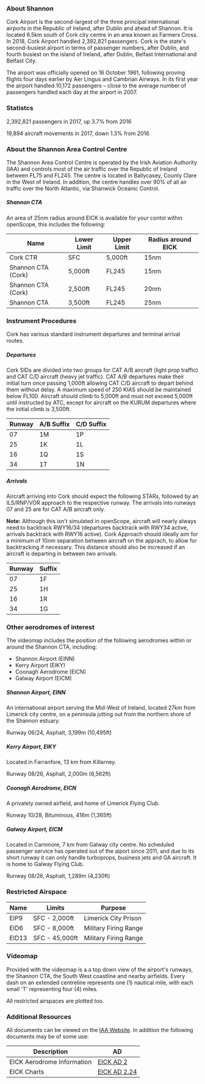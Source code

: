 ### About Shannon
Cork Airport is the second-largest of the three principal international airports in the Republic of Ireland, after Dublin and ahead of Shannon. It is located 6.5km south of Cork city centre in an area known as Farmers Cross. In 2018, Cork Airport handled 2,392,821 passengers. Cork is the state's second-busiest airport in terms of passenger numbers, after Dublin, and fourth busiest on the island of Ireland, after Dublin, Belfast International and Belfast City. 

The airport was officially opened on 16 October 1961, following proving flights four days earlier by Aer Lingus and Cambrian Airways. In its first year the airport handled 10,172 passengers – close to the average number of passengers handled each day at the airport in 2007.

### Statistcs
2,392,821 passengers in 2017, up 3.7% from 2016

19,894 aircraft movements in 2017, down 1.3% from 2016

### About the Shannon Area Control Centre
The Shannon Area Control Centre is operated by the Irish Aviation Authority (IAA) and controls most of the air traffic over the Republic of Ireland between FL75 and FL245. The centre is located in Ballycasey, County Clare in the West of Ireland. In addition, the centre handles over 90% of all air traffic over the North Atlantic, via Shanwick Oceanic Control.

##### Shannon CTA
An area of 25nm radius around EICK is available for your contol within openScope, this includes the following:

| Name | Lower Limit | Upper Limit | Radius around EICK |
| --- | -- | --- | --- |
| Cork CTR | SFC | 5,000ft | 15nm |
| Shannon CTA (Cork) | 5,000ft | FL245 | 15nm |
| Shannon CTA (Cork) | 2,500ft | FL245 | 20nm |
| Shannon CTA | 3,500ft | FL245 | 25nm |

### Instrument Procedures
Cork has various standard instrument departures and terminal arrival routes.

##### Departures
Cork SIDs are divided into two groups for CAT A/B aircraft (light prop traffic) and CAT C/D aircraft (heavy jet traffic). CAT A/B departures make their initial turn once passing 1,000ft allowing CAT C/D aircraft to depart behind them without delay.
A maximum speed of 250 KIAS should be maintained below FL100. Aircraft should climb to 5,000ft and must not exceed 5,000ft until instructed by ATC, except for aircraft on the KURUM departures where the initial climb is 3,500ft.

| Runway | A/B Suffix | C/D Suffix |
| -- | -- | -- |
| 07 | 1M | 1P |
| 25 | 1K | 1L |
| 16 | 1Q | 1S |
| 34 | 1T | 1N |

##### Arrivals
Aircraft arriving into Cork should expect the following STARs, followed by an ILS/RNP/VOR approach to the respective runway. The arrivals into runways 07 and 25 are for CAT A/B aircraft only.

**Note:** Although this isn't simulated in openScope, aircraft will nearly always need to backtrack RWY16/34 (departures backtrack with RWY34 active, arrivals backtrack with RWY16 active). Cork Approach should ideally aim for a minimum of 10nm separation between aircraft on the apprach, to allow for backtracking if necessary. This distance should also be increased if an aircraft is departing in between two arrivals.

| Runway | Suffix |
| -- | -- |
| 07 | 1F |
| 25 | 1H |
| 16 | 1R |
| 34 | 1G |

### Other aerodromes of interest
The videomap includes the position of the following aerodromes within or around the Shannon CTA, including:
* Shannon Airport (EINN)
* Kerry Airport (EIKY)
* Coonagh Aerodrome (EICN)
* Galway Airport (EICM)

##### Shannon Airport, EINN
An international airport serving the Mid-West of Ireland, located 27km from Limerick city centre, on a peninsula jutting out from the northern shore of the Shannon estuary.

Runway 06/24, Asphalt, 3,199m (10,495ft)

##### Kerry Airport, EIKY
Located in Farranfore, 13 km from Killarney.

Runway 08/26, Asphalt, 2,000m (6,562ft)

##### Coonagh Aerodrome, EICN
A privately owned airfield, and home of Limerick Flying Club.

Runway 10/28, Bituminous, 416m (1,365ft)

##### Galway Airport, EICM
Located in Carnmore, 7 km from Galway city centre. No scheduled passenger service has operated out of the aiport since 2011, and due to its short runway it can only handle turboprops, business jets and GA aircraft. It is home to Galway Flying Club.

Runway 08/26, Asphalt, 1,289m (4,230ft)

### Restricted Airspace

| Name | Limits | Purpose |
| -- | -- | -- |
| EIP9 | SFC - 2,000ft | Limerick City Prison |
| EID6 | SFC - 8,000ft | Military Firing Range |
| EID13 | SFC - 45,000ft | Military Firing Range |

### Videomap
Provided with the videomap is a a top down view of the airport's runways, the Shannon CTA, the South West coastline and nearby airfields. Every dash on an extended centreline represents one (1) nautical mile, with each small 'T' representing four (4) miles.

All restricted airspaces are plotted too.

### Additional Resources
All documents can be viewed on the <a href="http://iaip.iaa.ie/iaip/IAIP_Frame_CD.htm" target="_blank">IAA Website</a>. In addition the following documents may be of some use:

| Description | AD |
| -- | -- |
| EICK Aerodrome Information | <a href="http://iaip.iaa.ie/iaip/Published%20Files/AIP%20Files/AD/EI_AD_2_EICK_EN.pdf" target="_blank">EICK AD 2</a> |
| EICK Charts | <a href="http://iaip.iaa.ie/iaip/aip_eick_charts.htm" target="_blank">EICK AD 2.24</a> |
